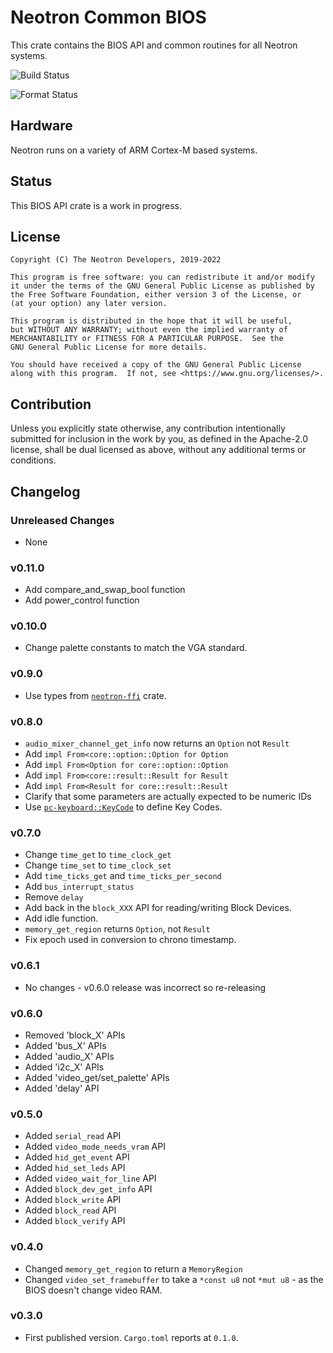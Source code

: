 # Neotron Common BIOS

This crate contains the BIOS API and common routines for all Neotron systems.

![Build Status](https://github.com/neotron-compute/Neotron-Common-BIOS/workflows/Build/badge.svg "Github Action Build Status")

![Format Status](https://github.com/neotron-compute/Neotron-Common-BIOS/workflows/Format/badge.svg "Github Action Format Check Status")

## Hardware

Neotron runs on a variety of ARM Cortex-M based systems.

## Status

This BIOS API crate is a work in progress.

## License

    Copyright (C) The Neotron Developers, 2019-2022

    This program is free software: you can redistribute it and/or modify
    it under the terms of the GNU General Public License as published by
    the Free Software Foundation, either version 3 of the License, or
    (at your option) any later version.

    This program is distributed in the hope that it will be useful,
    but WITHOUT ANY WARRANTY; without even the implied warranty of
    MERCHANTABILITY or FITNESS FOR A PARTICULAR PURPOSE.  See the
    GNU General Public License for more details.

    You should have received a copy of the GNU General Public License
    along with this program.  If not, see <https://www.gnu.org/licenses/>.

## Contribution

Unless you explicitly state otherwise, any contribution intentionally submitted
for inclusion in the work by you, as defined in the Apache-2.0 license, shall be
dual licensed as above, without any additional terms or conditions.

## Changelog

### Unreleased Changes

* None

### v0.11.0

* Add compare_and_swap_bool function
* Add power_control function

### v0.10.0

* Change palette constants to match the VGA standard.

### v0.9.0

* Use types from [`neotron-ffi`](https://crates.io/crates/neotron-ffi) crate.

### v0.8.0

* `audio_mixer_channel_get_info` now returns an `Option` not `Result`
* Add `impl From<core::option::Option for Option`
* Add `impl From<Option for core::option::Option`
* Add `impl From<core::result::Result for Result`
* Add `impl From<Result for core::result::Result`
* Clarify that some parameters are actually expected to be numeric IDs
* Use [`pc-keyboard::KeyCode`](https://crates.io/crates/pc-keyboard) to define Key Codes.

### v0.7.0

* Change `time_get` to `time_clock_get` 
* Change `time_set` to `time_clock_set` 
* Add `time_ticks_get` and `time_ticks_per_second`
* Add `bus_interrupt_status`
* Remove `delay`
* Add back in the `block_XXX` API for reading/writing Block Devices.
* Add idle function.
* `memory_get_region` returns `Option`, not `Result`
* Fix epoch used in conversion to chrono timestamp.

### v0.6.1

* No changes - v0.6.0 release was incorrect so re-releasing

### v0.6.0

* Removed 'block_X' APIs
* Added 'bus_X' APIs
* Added 'audio_X' APIs
* Added 'i2c_X' APIs
* Added 'video_get/set_palette' APIs
* Added 'delay' API

### v0.5.0

* Added `serial_read` API
* Added `video_mode_needs_vram` API
* Added `hid_get_event` API
* Added `hid_set_leds` API
* Added `video_wait_for_line` API
* Added `block_dev_get_info` API
* Added `block_write` API
* Added `block_read` API
* Added `block_verify` API

### v0.4.0

* Changed `memory_get_region` to return a `MemoryRegion`
* Changed `video_set_framebuffer` to take a `*const u8` not `*mut u8` - as the
  BIOS doesn't change video RAM.

### v0.3.0

* First published version. `Cargo.toml` reports at `0.1.0`.
